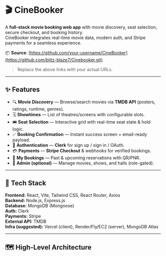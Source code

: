 # 🎬 CineBooker

A **full-stack movie booking web app** with movie discovery, seat selection, secure checkout, and booking history.  
CineBooker integrates real-time movie data, modern auth, and Stripe payments for a seamless experience.

📦 **Source**: [https://github.com/your-username/CineBooker](https://github.com/blitz-blaze7/Cinebooker.git)

> Replace the above links with your actual URLs.

---

## ✨ Features

- 🔍 **Movie Discovery** — Browse/search movies via **TMDB API** (posters, ratings, runtime, genres).
- 🗓️ **Showtimes** — List of theatres/screens with configurable slots.
- 🎟️ **Seat Selection** — Interactive grid with real-time seat state & hold logic.
- ✅ **Booking Confirmation** — Instant success screen + email-ready payload.
- 🔐 **Authentication** — **Clerk** for sign up / sign in / OAuth.
- 💳 **Payments** — **Stripe Checkout** & webhooks for verified bookings.
- 📖 **My Bookings** — Past & upcoming reservations with QR/PNR.
- 🧰 **Admin (optional)** — Manage movies, shows, and halls (role-gated).

---

## 🧱 Tech Stack

**Frontend:** React, Vite, Tailwind CSS, React Router, Axios  
**Backend:** Node.js, Express.js  
**Database:** MongoDB (Mongoose)  
**Auth:** Clerk  
**Payments:** Stripe  
**External API:** TMDB  
**Infra (suggested):** Vercel (client), Render/Fly/EC2 (server), MongoDB Atlas

---

## 🗺️ High-Level Architecture

